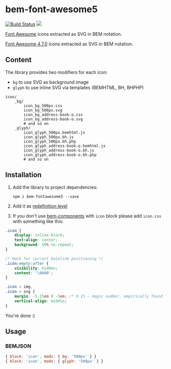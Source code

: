 # bem-font-awesome5

[![Build Status](https://travis-ci.org/b1tc0re/bem-fontawesome5.svg?branch=master)](https://travis-ci.org/b1tc0re/bem-fontawesome5)
![](https://david-dm.org/b1tc0re/bem-fontawesome5.svg)

[Font Awesome](https://fontawesome.com/) icons extracted as SVG in BEM notation.

[Font Awesome 4.7.0](https://github.com/tadatuta/bem-font-awesome-icons) icons extracted as SVG in BEM notation.

## Content

The library provides two modifiers for each icon:
* `bg` to use SVG as background image
* `glyph` to use inline SVG via templates (BEMHTML, BH, BHPHP)

```
icon/
    _bg/
        icon_bg_500px.css
        icon_bg_500px.svg
        icon_bg_address-book-o.css
        icon_bg_address-book-o.svg
        # and so on
    _glyph/
        icon_glyph_500px.bemhtml.js
        icon_glyph_500px.bh.js
        icon_glyph_500px.bh.php
        icon_glyph_address-book-o.bemhtml.js
        icon_glyph_address-book-o.bh.js
        icon_glyph_address-book-o.bh.php
        # and so on
```

## Installation

1. Add the library to project dependencies:
    ```
    npm i bem-fontawesome5 --save
    ```
2. Add it as [redefinition level](https://en.bem.info/methodology/key-concepts/#redefinition-level)

3. If you don't use [bem-components](https://en.bem.info/platform/libs/bem-components/) with `icon` block please add `icon.css` with something like this:

```css
.icon {
    display: inline-block;
    text-align: center;
    background: 50% no-repeat;
}

/* Hack for correct baseline positioning */
.icon:empty:after {
    visibility: hidden;
    content: '\00A0';
}

.icon > img,
.icon > svg {
    margin: -5.15em 0 -5em; /* 0.15 — magic number, empirically found */
    vertical-align: middle;
}
```

You're done :)

## Usage

### BEMJSON
```js
{ block: 'icon', mods: { bg: '500px' } }
{ block: 'icon', mods: { glyph: '500px' } }
